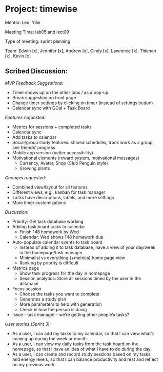 # Project: timewise
Mentor: Leo, Yilin

Meeting Time: lab05 and lect09

Type of meeting: sprint planning

Team: Edwin [x], Jennifer [x], Andrew [x], Cindy [x], Lawrence [x], Thienan [x], Kevin [x]

## Scribed Discussion:
*MVP Feedback Suggestions:*
- Timer shows up on the other tabs / as a pop-up
- Break suggestion on front page
- Change timer settings by clicking on timer (instead of settings button)
- Calendar sync with GCal + Task Board

*Features requested:*
- Metrics for sessions + completed tasks
- Calendar sync
- Add tasks to calendar
- Social/group study features: shared schedules, track work as a group, see friends’ progress
- Mobile app version (better accessibility)
- Motivational elements (reward system, motivational messages)
    - Currency, Avatar, Shop (Club Penguin style)
    - Growing plants

*Changes requested:*
- Combined view/layout for all features
- Different views, e.g., kanban for task manager
- Tasks have descriptions, labels, and more settings
- More timer customizations

*Discussion:*
- Priority: Get task database working
- Adding task board tasks to calendar
    - Finish 148 homework by Wed
    - Calendar: Wed shows 148 homework due
- Auto-populate calendar events to task board
    - Instead of adding it to task database, have a view of your day/week in the homepage/task manager
    - Minimalist vs everything (+metrics) home page view
    - Ranking by priority is difficult
- Metrics page
    - Show task progress for the day in homepage
    - Session analytics: Store all sessions timed by the user in the database
- Focus session
    - Choose the tasks you want to complete
    - Generates a study plan
    - More parameters to help with generation
    - Check in how the person is doing
- Issue - task manager - we’re getting other people’s tasks?

*User stories (Sprint 3):*
- As a user, I can add my tasks to my calendar, so that I can view what’s coming up during the week or month.
- As a user, I can view my daily tasks from the task board on the homepage, so that I have an idea of what I have to do during the day.
- As a user, I can create and record study sessions based on my tasks and energy levels, so that I can balance productivity and rest and reflect on my previous work.
